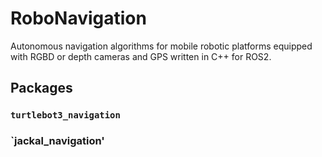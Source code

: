 # RoboNavigation
Autonomous navigation algorithms for mobile robotic platforms equipped with RGBD or depth cameras and GPS written in C++ for ROS2. 
## Packages
### `turtlebot3_navigation`
### `jackal_navigation'
